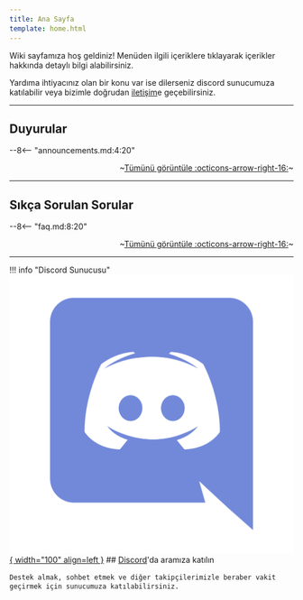 ```yaml
---
title: Ana Sayfa
template: home.html
---
```


Wiki sayfamıza hoş geldiniz! Menüden ilgili içeriklere tıklayarak içerikler hakkında detaylı bilgi alabilirsiniz.

Yardıma ihtiyacınız olan bir konu var ise dilerseniz discord sunucumuza katılabilir veya bizimle doğrudan [iletişim](contact.md)e geçebilirsiniz.

***

## Duyurular

--8<-- "announcements.md:4:20"

<span style="text-align: right; width: 100%; display: block">~[Tümünü görüntüle :octicons-arrow-right-16:](announcements.md)~</span>

***

## Sıkça Sorulan Sorular

--8<-- "faq.md:8:20"

<span style="text-align: right; width: 100%; display: block">~[Tümünü görüntüle :octicons-arrow-right-16:](faq.md)~</span>

***

!!! info "Discord Sunucusu"
    [![Discord](./img/discord.png){ width="100" align=left }](https://discord.gg/jyD5jn9Vpd)
    ## [Discord](https://discord.gg/jyD5jn9Vpd)'da aramıza katılın

    Destek almak, sohbet etmek ve diğer takipçilerimizle beraber vakit geçirmek için sunucumuza katılabilirsiniz.

